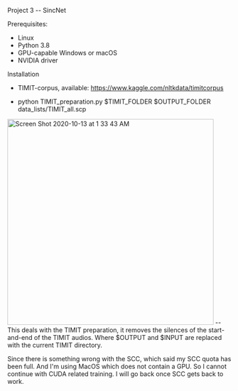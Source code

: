 Project 3 -- SincNet 

Prerequisites: 
* Linux 
* Python 3.8
* GPU-capable Windows or macOS 
* NVIDIA driver

Installation
* TIMIT-corpus, available: https://www.kaggle.com/nltkdata/timitcorpus



* python TIMIT_preparation.py $TIMIT_FOLDER $OUTPUT_FOLDER data_lists/TIMIT_all.scp
<img width="464" alt="Screen Shot 2020-10-13 at 1 33 43 AM" src="https://user-images.githubusercontent.com/46795678/95819593-602c4680-0cf4-11eb-9203-2da2023cf372.png">
-- This deals with the TIMIT preparation, it removes the silences of the start-and-end of the TIMIT audios. Where $OUTPUT and $INPUT are replaced with the current TIMIT directory. 


Since there is something wrong with the SCC, which said my SCC quota has been full. And I'm using MacOS which does not contain a GPU. So I cannot continue with CUDA related training. I will go back once SCC gets back to work. 

